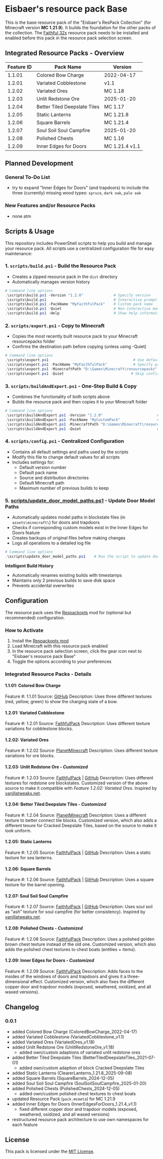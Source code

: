 # Eisbaer's resource pack Base

This is the base resource pack of the "Eisbaer's ResPack Collection" (for Minecraft version **MC 1.21.9**). It builds the foundation for the other packs of the collection. The [Faithful 32x](https://faithfulpack.net/) resource pack needs to be installed and enabled before this pack in the resource pack selection screen.

## Integrated Resource Packs - Overview

| Feature ID | Pack Name | Version |
| --- | --- | --- |
| 1.1.01 | Colored Bow Charge | 2022-04-17 |
| 1.2.01 | Variated Cobblestone | v1.1 |
| 1.2.02 | Variated Ores | MC 1.18 |
| 1.2.03 | Unlit Redstone Ore | 2025-01-20 |
| 1.2.04 | Better Tiled Deepslate Tiles | MC 1.17 |
| 1.2.05 | Static Lanterns | MC 1.21.8 |
| 1.2.06 | Square Barrels | MC 1.21.4 |
| 1.2.07 | Soul Soil Soul Campfire | 2025-01-20 |
| 1.2.08 | Polished Chests | MC 1.16 |
| 1.2.09 | Inner Edges for Doors | MC 1.21.4 v1.1 |

## Planned Development

### General To-Do List

- try to expand "Inner Edges for Doors" (and trapdoors) to include the three (currently) missing wood types: `spruce`, `dark oak`, `pale oak`

### New Features and/or Resource Packs

- none atm

## Scripts & Usage

This repository includes PowerShell scripts to help you build and manage your resource pack. All scripts use a centralized configuration file for easy maintenance:

### 1. `scripts/build.ps1` - Build the Resource Pack

- Creates a zipped resource pack in the `dist` directory
- Automatically manages version history

```powershell
# Command line options
.\scripts\build.ps1 -Version "1.2.0"              # Specify version
.\scripts\build.ps1                               # Interactive prompt for version
.\scripts\build.ps1 -PackName "MyFaithfulPack"    # Custom pack name
.\scripts\build.ps1 -Quiet                        # Non-interactive mode, uses defaults
.\scripts\build.ps1 -Help                         # Show help information
```

### 2. `scripts/export.ps1` - Copy to Minecraft

- Copies the most recently built resource pack to your Minecraft resourcepacks folder
- Confirms the destination path before copying (unless using -Quiet)

```powershell
# Command line options
.\scripts\export.ps1                                       # Use defaults
.\scripts\export.ps1 -PackName "MyFaithfulPack"            # Specify pack name
.\scripts\export.ps1 -MinecraftPath "D:\Games\Minecraft\resourcepacks"  # Custom Minecraft path
.\scripts\export.ps1 -Quiet                               # Skip confirmation prompt
```

### 3. `scripts/buildAndExport.ps1` - One-Step Build & Copy

- Combines the functionality of both scripts above
- Builds the resource pack and then copies it to your Minecraft folder

```powershell
# Command line options
.\scripts\buildAndExport.ps1 -Version "1.2.0"                         # Specify version
.\scripts\buildAndExport.ps1 -PackName "MyCustomPack"                 # Custom pack name 
.\scripts\buildAndExport.ps1 -MinecraftPath "D:\Games\Minecraft\resourcepacks"  # Custom path
.\scripts\buildAndExport.ps1 -Quiet                                   # Non-interactive mode
```

### 4. `scripts/config.ps1` - Centralized Configuration

- Contains all default settings and paths used by the scripts
- Modify this file to change default values for all scripts
- Includes settings for:
  - Default version number
  - Default pack name
  - Source and distribution directories
  - Default Minecraft path
  - Maximum number of previous builds to keep

### 5. [scripts/update_door_model_paths.ps1](cci:7://file:///f:/Repos/mc-eisbaers-res-pack-base-32x/scripts/update_door_model_paths.ps1:0:0-0:0) - Update Door Model Paths

- Automatically updates model paths in blockstate files (in `assets\minecraft\`) for doors and trapdoors
- Checks if corresponding custom models exist in the Inner Edges for Doors feature
- Creates backups of original files before making changes
- Logs all operations to a detailed log file

```powershell
# Command line options
.\scripts\update_door_model_paths.ps1    # Run the script to update door model paths
```

**Intelligent Build History**

- Automatically renames existing builds with timestamps
- Maintains only 2 previous builds to save disk space
- Prevents accidental overwrites

## Configuration

The resource pack uses the [Respackopts](https://modrinth.com/mod/respackopts) mod for (optional but recommended) configuration.

### How to Activate

1. Install the [Respackopts mod](https://modrinth.com/mod/respackopts)
2. Load Minecraft with this resource pack enabled
3. In the resource pack selection screen, click the gear icon next to "Eisbaer's resource pack Base"
4. Toggle the options according to your preferences

### Integrated Resource Packs - Details

#### 1.1.01: Colored Bow Charge

Feature #: 1.1.01
Source: [GitHub](https://github.com/NerdieBirdieYT/coloredbowcharge)
Description: Uses three different textures (red, yellow, green) to show the charging state of a bow.

#### 1.2.01: Variated Cobblestone

Feature #: 1.2.01
Source: [FaithfulPack](https://faithfulpack.net/addons/VariatedCobblestone)
Description: Uses different texture variations for cobblestone blocks.

#### 1.2.02: Variated Ores

Feature #: 1.2.02
Source: [PlanetMinecraft](https://www.planetminecraft.com/texture-pack/compliance-variated-ores)
Description: Uses different texture variations for ore blocks.

#### 1.2.03: Unlit Redstone Ore - *Customized*

Feature #: 1.2.03
Source: [FaithfulPack](https://faithfulpack.net/addons/unlit-redstone-ore) | [GitHub](https://github.com/TQNL/TQNL-Faithful-Add-ons)
Description: Uses different textures for redstone ore blockstates. Customized version of the above source to make it compatible with *Feature 1.2.02: Variated Ores*. Inspired by [vanillatweaks.net](https://vanillatweaks.net/).

#### 1.2.04: Better Tiled Deepslate Tiles - *Customized*

Feature #: 1.2.04
Source: [PlanetMinecraft](https://www.planetminecraft.com/texture-pack/compliance-32x-better-tiled-deepslate-tiles)
Description: Uses a different texture to better connect tile blocks. Customized version, which also adds a different texure for Cracked Deepslate Tiles, based on the source to make it look uniform.

#### 1.2.05: Static Lanterns

Feature #: 1.2.05
Source: [FaithfulPack](https://faithfulpack.net/addons/ClearerLanterns) | [GitHub](https://github.com/Hedreon/Addons)
Description: Uses a static texture for sea lanterns.

#### 1.2.06: Square Barrels

Feature #: 1.2.06
Source: [FaithfulPack](https://faithfulpack.net/addons/SquareBarrels) | [GitHub](https://github.com/DMgaming101/SquareBarrels)
Description: Uses a square texture for the barrel opening.

#### 1.2.07: Soul Soil Soul Campfire

Feature #: 1.2.07
Source: [FaithfulPack](https://faithfulpack.net/addons/soul-soil-soul-campfire) | [GitHub](https://github.com/TQNL/TQNL-Faithful-Add-ons)
Description: Uses soul soil as "ash" texture for soul campfire (for better consistency). Inspired by [vanillatweaks.net](https://vanillatweaks.net/).

#### 1.2.08: Polished Chests - *Customized*

Feature #: 1.2.08
Source: [FaithfulPack](https://faithfulpack.net/addons/polished-chests)
Description: Uses a polished golden brown chest texture instead of the old one. Customized version, which also adds the polished chest textures to chest boats (entities + items).

#### 1.2.09: Inner Edges for Doors - *Customized*

Feature #: 1.2.09
Source: [FaithfulPack](https://faithfulpack.net/addons/inner-edges-for-doors)
Description: Adds faces to the insides of the windows of doors and trapdoors and gives it a three-dimensional effect. Customized version, which also fixes the different copper door and trapdoor models (exposed, weathered, oxidized, and all waxed versions).

## Changelog

### 0.0.1

- added Colored Bow Charge (ColoredBowCharge_2022-04-17)
- added Variated Cobblestone (VariatedCobblestone_v1.1)
- added Variated Ores (VariatedOres_v1.18)
- added Unlit Redstone Ore (UnlitRedstoneOre_v1.18)
  - added own/custom adaptions of variated unlit redstone ores
- added Better Tiled Deepslate Tiles (BetterTiledDeepslateTiles_2021-07-01)
  - added own/custom adaption of block Cracked Deepslate Tiles
- added Static Lanterns (ClearerLanterns_1.21.8_2025-09-08)
- added Square Barrels (SquareBarrels_2024-12-05)
- added Soul Soil Soul Campfire (SoulSoilSoulCampfire_2025-01-20)
- added Polished Chests (PolishedChests_2024-12-05)
  - added own/custom polished chest textures to chest boats
- updated Resource Pack (`pack.mcmeta`) for MC 1.21.9
- added Inner Edges for Doors (InnerEdgesForDoors_1.21.4_v1.1)
  - fixed different copper door and trapdoor models (exposed, weathered, oxidized, and all waxed versions)
- restructured resource pack architecture to use own namespaces for each feature
## License

This pack is licensed under the [MIT License](https://github.com/eisbaer123/mc-eisbaers-res-pack-base-32x/blob/main/LICENSE).
